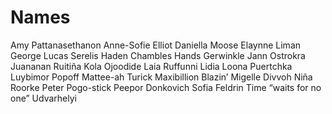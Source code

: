 # Names

Amy Pattanasethanon
Anne-Sofie Elliot
Daniella Moose
Elaynne Liman
George Lucas Serelis
Haden Chambles
Hands Gerwinkle
Jann Ostrokra
Juananan Ruitiña
Kola Ojoodide
Laia Ruffunni
Lidia Loona Puertchka
Luybimor Popoff
Mattee-ah Turick
Maxibillion Blazin’
Migelle Divvoh
Niña Roorke
Peter Pogo-stick
Peepor Donkovich
Sofia Feldrin
Time “waits for no one” Udvarhelyi
